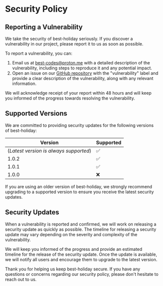 # Security Policy

## Reporting a Vulnerability

We take the security of best-holiday seriously. If you discover a vulnerability in our project, please report it to us as soon as possible.

To report a vulnerability, you can:

1. Email us at [best-codes@proton.me](mailto:best-codes@proton.me) with a detailed description of the vulnerability, including steps to reproduce it and any potential impact.
2. Open an issue on our [GitHub repository](https://github.com/The-Best-Codes/best-holiday/issues) with the "vulnerability" label and provide a clear description of the vulnerability, along with any relevant information.

We will acknowledge receipt of your report within 48 hours and will keep you informed of the progress towards resolving the vulnerability.

## Supported Versions

We are committed to providing security updates for the following versions of best-holiday:

| Version | Supported          |
| ------- | ------------------ |
| (_Latest version is always supported_) | :white_check_mark: |
| 1.0.2   | :white_check_mark: |
| 1.0.1   | :white_check_mark: |
| 1.0.0   | :x: |

If you are using an older version of best-holiday, we strongly recommend upgrading to a supported version to ensure you receive the latest security updates.

## Security Updates

When a vulnerability is reported and confirmed, we will work on releasing a security update as quickly as possible. The timeline for releasing a security update may vary depending on the severity and complexity of the vulnerability.

We will keep you informed of the progress and provide an estimated timeline for the release of the security update. Once the update is available, we will notify all users and encourage them to upgrade to the latest version.

Thank you for helping us keep best-holiday secure. If you have any questions or concerns regarding our security policy, please don't hesitate to reach out to us.
